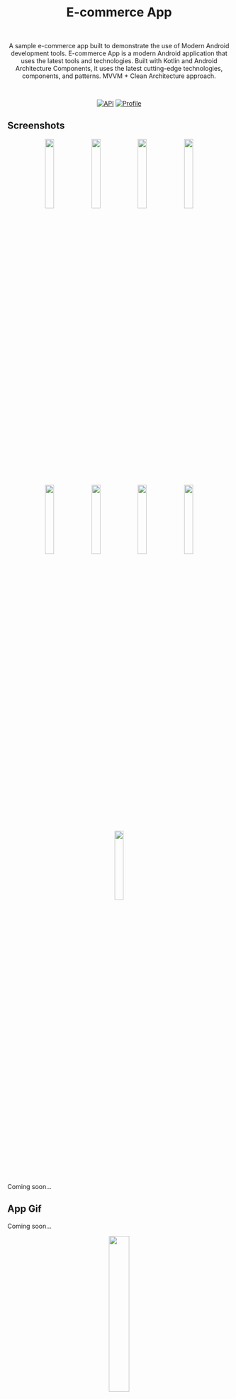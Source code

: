 <h1 align="center">E-commerce App</h1></br>
<p align="center">  
A sample e-commerce app built to demonstrate the use of Modern Android development tools. E-commerce App is a modern Android application that uses the latest tools and technologies. Built with Kotlin and Android Architecture Components, it uses the latest cutting-edge technologies, components, and patterns. 
MVVM + Clean Architecture approach.
</p></br>

<p align="center">
  <a href="https://android-arsenal.com/api?level=26"><img alt="API" src="https://img.shields.io/badge/API-26%2B-brightgreen.svg?style=flat"/></a>
  <a href="https://github.com/mustfaunlu"><img alt="Profile" src="https://img.shields.io/badge/github-mustfaunlu-blue"/></a> 
</p>

## Screenshots

<p align="center">
<img src="/previews/login-screen.png" width="20%"/>
<img src="/previews/login-screen-loading.png" width="20%"/>
<img src="/previews/product-list-screen.png" width="20%"/>
<img src="/previews/product-list-screen-1.png" width="20%"/>
<img src="/previews/category-screen.png" width="20%"/>
<img src="/previews/product-detail-screen.png" width="20%"/>
<img src="/previews/add-to-cart.png" width="20%"/>
<img src="/previews/shopping-list.png" width="20%"/>
<img src="/previews/shopping-list-1.png" width="20%"/>
</p>
Coming soon...

## App Gif
Coming soon...

<p align="center">
<img src="/previews/app.gif" width="30%"/>
</p>

## Tech stack & Open-source libraries

- Minimum SDK level 26
- 100% [Kotlin](https://kotlinlang.org/)
  based + [Coroutines](https://github.com/Kotlin/kotlinx.coroutines)
  and [Flow](https://developer.android.com/kotlin/flow) & [LiveData](https://developer.android.com/topic/libraries/architecture/livedata)
- [Android Architecture Components](https://developer.android.com/topic/libraries/architecture) -
  Collection of libraries that help you design robust, testable, and maintainable apps.
    - A single-activity architecture, using
      the [Navigation Component](https://developer.android.com/guide/navigation) to manage fragment
      navigation operations.
    - [Lifecycle](https://developer.android.com/topic/libraries/architecture/lifecycle) - perform an
      action when lifecycle state changes
    - [ViewModel](https://developer.android.com/topic/libraries/architecture/viewmodel) - Stores
      UI-related data that isn't destroyed on UI changes.
    - [UseCases](https://developer.android.com/topic/architecture/domain-layer) - Located domain
      layer that sits between the UI layer and the data layer.
    - [Repository](https://developer.android.com/topic/architecture/data-layer) - Located in data
      layer that contains application data and business logic.
- [Android Hilt](https://developer.android.com/training/dependency-injection/hilt-android) -
  Dependency Injection Library
- [Retrofit](https://square.github.io/retrofit/) A type-safe HTTP client for Android and Java
- [OkHttp](https://square.github.io/okhttp/) An HTTP client that efficiently make network requests
- [Glide](https://github.com/bumptech/glide) An image loading and caching library for Android
  focused on smooth scrolling
- [ViewPager2](https://developer.android.com/jetpack/androidx/releases/viewpager2) ViewPager2 is the
  replacement of ViewPager, It is a widget that allows the user to swipe left or right to see an
  entirely new screen.
- [Moshi](https://github.com/square/moshi) Moshi is a modern JSON library for Android, Java and
  Kotlin. It makes it easy to parse JSON into Java and Kotlin classes.
- [Room](https://developer.android.com/training/data-storage/room) The Room persistence library
  provides an abstraction layer over SQLite to allow for more robust database access while
  harnessing the full power of SQLite.
- [WorkManager](https://developer.android.com/topic/libraries/architecture/workmanager) WorkManager
  is an API that makes it easy to schedule deferrable, asynchronous tasks that are expected to run
  even if the app exits or device restarts.
- [Local Notifications](https://developer.android.com/training/notify-user/build-notification) A
  notification is a message that Android displays outside your app's UI to provide the user with
  reminders, communication from other people, or other timely information from your app.
- [kJWT](https://github.com/nefilim/kjwt) Functional Kotlin & Arrow based library for generating and
  verifying JWTs and JWSs.
- [Firebase](https://firebase.google.com/) - Used for authentication, crashlytics, analytics,
  firestore and messaging.
    - [Firebase Authentication](https://firebase.google.com/docs/auth) Firebase Authentication
      provides backend services, easy-to-use SDKs, and ready-made UI libraries to authenticate users
      to your app.
    - [Firebase Crashlytics](https://firebase.google.com/docs/crashlytics) Firebase Crashlytics is a
      lightweight, realtime crash reporter that helps you track, prioritize, and fix stability
      issues that erode your app quality.
    - [Firebase Analytics](https://firebase.google.com/docs/analytics) Firebase Analytics is a free
      app measurement solution that provides insight on app usage and user engagement.
    - [Firebase Firestore](https://firebase.google.com/docs/firestore) Cloud Firestore is a
      flexible, scalable database for mobile, web, and server development from Firebase and Google
      Cloud.
    - [Firebase Messaging(FCM)](https://firebase.google.com/docs/cloud-messaging) Firebase Cloud
      Messaging (FCM) is a cross-platform messaging solution that lets you reliably send messages at
      no cost.
- [SharedPreferences](https://developer.android.com/training/data-storage/shared-preferences) Store
  private primitive data in key-value pairs.

## Architecture

This app uses [MVVM (Model View View-Model) + Clean Architecture](https://developer.android.com/jetpack/docs/guide#recommended-app-arch) architecture

![](https://user-images.githubusercontent.com/21035435/69536839-9f4c8e80-0fa0-11ea-85ee-d7823e5a46b0.png)

## API

E-commerce App uses the [DummyJson](https://dummyjson.com/) for constructing RESTful API.<br>
And also uses [Firebase](https://firebase.google.com/) for authentication, crashlytics, analytics,
firestore and messaging.

